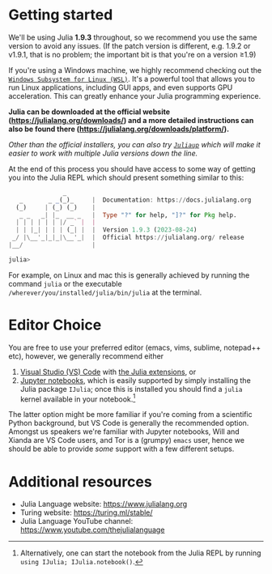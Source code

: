 # Getting started

We'll be using Julia **1.9.3** throughout, so we recommend you use the same version to avoid any issues. 
(If the patch version is different, e.g. 1.9.2 or v1.9.1, that is no problem; the important bit is that you're on a version ≥1.9)

If you're using a Windows machine, we highly recommend checking out the [`Windows Subsystem for Linux (WSL)`](https://learn.microsoft.com/en-us/windows/wsl/install). It's a powerful tool that allows you to run Linux applications, including GUI apps, and even supports GPU acceleration. This can greatly enhance your Julia programming experience.

**Julia can be downloaded at the official website (https://julialang.org/downloads/) and a more detailed instructions can also be found there (https://julialang.org/downloads/platform/).**

*Other than the official installers, you can also try [`Juliaup`](https://github.com/JuliaLang/juliaup) which will make it easier to work with multiple Julia versions down the line.*

At the end of this process you should have access to some way of getting you into the Julia REPL which should present something similar to this:

```julia
               _
   _       _ _(_)_     |  Documentation: https://docs.julialang.org
  (_)     | (_) (_)    |
   _ _   _| |_  __ _   |  Type "?" for help, "]?" for Pkg help.
  | | | | | | |/ _` |  |
  | | |_| | | | (_| |  |  Version 1.9.3 (2023-08-24)
 _/ |\__'_|_|_|\__'_|  |  Official https://julialang.org/ release
|__/                   |

julia> 
```

For example, on Linux and mac this is generally achieved by running the command `julia` or the executable `/wherever/you/installed/julia/bin/julia` at the terminal.

# Editor Choice

You are free to use your preferred editor (emacs, vims, sublime, notepad++ etc), however, we generally recommend either
1. [Visual Studio (VS) Code](https://code.visualstudio.com/) with [the Julia extensions](https://www.julia-vscode.org/), or
2. [Jupyter notebooks](https://jupyter.org/), which is easily supported by simply installing the Julia package `IJulia`; once this is installed you should find a `julia` kernel available in your notebook.[^1]

The latter option might be more familiar if you're coming from a scientific Python background, but VS Code is generally the recommended option.
Amongst us speakers we're familiar with Jupyter notebooks, Will and Xianda are VS Code users, and Tor is a (grumpy) `emacs` user, hence we should be able to provide _some_ support with a few different setups.

# Additional resources
- Julia Language website: https://www.julialang.org
- Turing website: https://turing.ml/stable/
- Julia Language YouTube channel: https://www.youtube.com/thejulialanguage

[^1]: Alternatively, one can start the notebook from the Julia REPL by running `using IJulia; IJulia.notebook()`.
